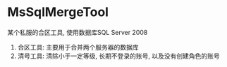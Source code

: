 # MsSqlMergeTool
某个私服的合区工具,  使用数据库SQL Server 2008

1. 合区工具: 主要用于合并两个服务器的数据库
2. 清号工具: 清除小于一定等级, 长期不登录的账号, 以及没有创建角色的账号 
